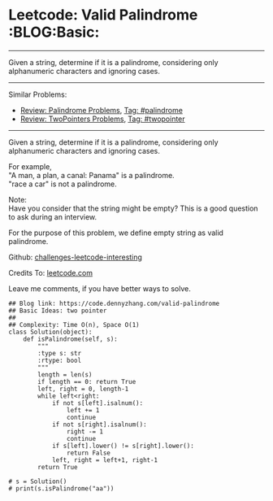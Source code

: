 # Leetcode: Valid Palindrome     :BLOG:Basic:


---

Given a string, determine if it is a palindrome, considering only alphanumeric characters and ignoring cases.  

---

Similar Problems:  
-   [Review: Palindrome Problems](https://code.dennyzhang.com/review-palindrome), [Tag: #palindrome](https://code.dennyzhang.com/tag/palindrome)
-   [Review: TwoPointers Problems](https://code.dennyzhang.com/review-twopointer), [Tag: #twopointer](https://code.dennyzhang.com/tag/twopointer)

---

Given a string, determine if it is a palindrome, considering only alphanumeric characters and ignoring cases.  

For example,  
"A man, a plan, a canal: Panama" is a palindrome.  
"race a car" is not a palindrome.  

Note:  
Have you consider that the string might be empty? This is a good question to ask during an interview.  

For the purpose of this problem, we define empty string as valid palindrome.  

Github: [challenges-leetcode-interesting](https://github.com/DennyZhang/challenges-leetcode-interesting/tree/master/valid-palindrome)  

Credits To: [leetcode.com](https://leetcode.com/problems/valid-palindrome/description/)  

Leave me comments, if you have better ways to solve.  

    ## Blog link: https://code.dennyzhang.com/valid-palindrome
    ## Basic Ideas: two pointer
    ##
    ## Complexity: Time O(n), Space O(1)
    class Solution(object):
        def isPalindrome(self, s):
            """
            :type s: str
            :rtype: bool
            """
            length = len(s)
            if length == 0: return True
            left, right = 0, length-1
            while left<right:
                if not s[left].isalnum():
                    left += 1
                    continue
                if not s[right].isalnum():
                    right -= 1
                    continue
                if s[left].lower() != s[right].lower():
                    return False
                left, right = left+1, right-1
            return True
    
    # s = Solution()
    # print(s.isPalindrome("aa"))